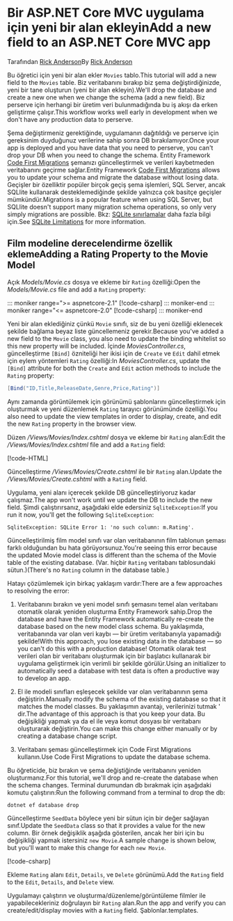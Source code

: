 <!-- This include not used by windows version -->
# <a name="add-a-new-field-to-an-aspnet-core-mvc-app"></a><span data-ttu-id="8c8dc-101">Bir ASP.NET Core MVC uygulama için yeni bir alan ekleyin</span><span class="sxs-lookup"><span data-stu-id="8c8dc-101">Add a new field to an ASP.NET Core MVC app</span></span>

<span data-ttu-id="8c8dc-102">Tarafından [Rick Anderson](https://twitter.com/RickAndMSFT)</span><span class="sxs-lookup"><span data-stu-id="8c8dc-102">By [Rick Anderson](https://twitter.com/RickAndMSFT)</span></span>

<span data-ttu-id="8c8dc-103">Bu öğretici için yeni bir alan ekler `Movies` tablo.</span><span class="sxs-lookup"><span data-stu-id="8c8dc-103">This tutorial will add a new field to the `Movies` table.</span></span> <span data-ttu-id="8c8dc-104">Biz veritabanını bırakıp biz şema değiştirdiğinizde, yeni bir tane oluşturun (yeni bir alan ekleyin).</span><span class="sxs-lookup"><span data-stu-id="8c8dc-104">We'll drop the database and create a new one when we change the schema (add a new field).</span></span> <span data-ttu-id="8c8dc-105">Biz perserve için herhangi bir üretim veri bulunmadığında bu iş akışı da erken geliştirme çalışır.</span><span class="sxs-lookup"><span data-stu-id="8c8dc-105">This workflow works well early in development when we don't have any production data to perserve.</span></span>

<span data-ttu-id="8c8dc-106">Şema değiştirmeniz gerektiğinde, uygulamanın dağıtıldığı ve perserve için gereksinim duyduğunuz verilerine sahip sonra DB bırakılamıyor.</span><span class="sxs-lookup"><span data-stu-id="8c8dc-106">Once your app is deployed and you have data that you need to perserve, you can't drop your DB when you need to change the schema.</span></span> <span data-ttu-id="8c8dc-107">Entity Framework [Code First Migrations](/ef/core/get-started/aspnetcore/new-db) şemanızı güncelleştirmek ve verileri kaybetmeden veritabanını geçirme sağlar.</span><span class="sxs-lookup"><span data-stu-id="8c8dc-107">Entity Framework [Code First Migrations](/ef/core/get-started/aspnetcore/new-db) allows you to update your schema and migrate the database without losing data.</span></span> <span data-ttu-id="8c8dc-108">Geçişler bir özelliktir popüler birçok geçiş şema işlemleri, SQL Server, ancak SQLlite kullanarak desteklemediğinde şekilde yalnızca çok basitçe geçişler mümkündür.</span><span class="sxs-lookup"><span data-stu-id="8c8dc-108">Migrations is a popular feature when using SQL Server, but SQLlite doesn't support many migration schema operations, so only very simply migrations are possible.</span></span> <span data-ttu-id="8c8dc-109">Bkz: [SQLite sınırlamalar](/ef/core/providers/sqlite/limitations) daha fazla bilgi için.</span><span class="sxs-lookup"><span data-stu-id="8c8dc-109">See [SQLite Limitations](/ef/core/providers/sqlite/limitations) for more information.</span></span>

## <a name="adding-a-rating-property-to-the-movie-model"></a><span data-ttu-id="8c8dc-110">Film modeline derecelendirme özellik ekleme</span><span class="sxs-lookup"><span data-stu-id="8c8dc-110">Adding a Rating Property to the Movie Model</span></span>

<span data-ttu-id="8c8dc-111">Açık *Models/Movie.cs* dosya ve ekleme bir `Rating` özelliği:</span><span class="sxs-lookup"><span data-stu-id="8c8dc-111">Open the *Models/Movie.cs* file and add a `Rating` property:</span></span>

::: moniker range=">= aspnetcore-2.1"
[!code-csharp[](~/tutorials/first-mvc-app/start-mvc/sample/MvcMovie21/Models/MovieDateRating.cs?highlight=12&name=snippet)]
::: moniker-end
::: moniker range="<= aspnetcore-2.0"
[!code-csharp[](~/tutorials/first-mvc-app/start-mvc/sample/MvcMovie/Models/MovieDateRating.cs?highlight=11&range=7-18)]
::: moniker-end

<span data-ttu-id="8c8dc-112">Yeni bir alan eklediğiniz çünkü `Movie` sınıfı, siz de bu yeni özelliği eklenecek şekilde bağlama beyaz liste güncellemeniz gerekir.</span><span class="sxs-lookup"><span data-stu-id="8c8dc-112">Because you've added a new field to the `Movie` class, you also need to update the binding whitelist so this new property will be included.</span></span> <span data-ttu-id="8c8dc-113">İçinde *MoviesController.cs*, güncelleştirme `[Bind]` özniteliği her ikisi için de `Create` ve `Edit` dahil etmek için eylem yöntemleri `Rating` özelliği:</span><span class="sxs-lookup"><span data-stu-id="8c8dc-113">In *MoviesController.cs*, update the `[Bind]` attribute for both the `Create` and `Edit` action methods to include the `Rating` property:</span></span>

```csharp
[Bind("ID,Title,ReleaseDate,Genre,Price,Rating")]
   ```

<span data-ttu-id="8c8dc-114">Aynı zamanda görüntülemek için görünümü şablonlarını güncelleştirmek için oluşturmak ve yeni düzenlemek `Rating` tarayıcı görünümünde özelliği.</span><span class="sxs-lookup"><span data-stu-id="8c8dc-114">You also need to update the view templates in order to display, create, and edit the new `Rating` property in the browser view.</span></span>

<span data-ttu-id="8c8dc-115">Düzen */Views/Movies/Index.cshtml* dosya ve ekleme bir `Rating` alan:</span><span class="sxs-lookup"><span data-stu-id="8c8dc-115">Edit the */Views/Movies/Index.cshtml* file and add a `Rating` field:</span></span>

[!code-HTML[](~/tutorials/first-mvc-app/start-mvc/sample/MvcMovie/Views/Movies/IndexGenreRating.cshtml?highlight=17,39&range=24-64)]

<span data-ttu-id="8c8dc-116">Güncelleştirme */Views/Movies/Create.cshtml* ile bir `Rating` alan.</span><span class="sxs-lookup"><span data-stu-id="8c8dc-116">Update the */Views/Movies/Create.cshtml* with a `Rating` field.</span></span>

<span data-ttu-id="8c8dc-117">Uygulama, yeni alanı içerecek şekilde DB güncelleştiriyoruz kadar çalışmaz.</span><span class="sxs-lookup"><span data-stu-id="8c8dc-117">The app won't work until we update the DB to include the new field.</span></span> <span data-ttu-id="8c8dc-118">Şimdi çalıştırırsanız, aşağıdaki elde edersiniz `SqliteException`:</span><span class="sxs-lookup"><span data-stu-id="8c8dc-118">If you run it now, you'll get the following `SqliteException`:</span></span>

```
SqliteException: SQLite Error 1: 'no such column: m.Rating'.
```

<span data-ttu-id="8c8dc-119">Güncelleştirilmiş film model sınıfı var olan veritabanının film tablonun şeması farklı olduğundan bu hata görüyorsunuz.</span><span class="sxs-lookup"><span data-stu-id="8c8dc-119">You're seeing this error because the updated Movie model class is different than the schema of the Movie table of the existing database.</span></span> <span data-ttu-id="8c8dc-120">(Var. hiçbir `Rating` veritabanı tablosundaki sütun.)</span><span class="sxs-lookup"><span data-stu-id="8c8dc-120">(There's no `Rating` column in the database table.)</span></span>

<span data-ttu-id="8c8dc-121">Hatayı çözümlemek için birkaç yaklaşım vardır:</span><span class="sxs-lookup"><span data-stu-id="8c8dc-121">There are a few approaches to resolving the error:</span></span>

1. <span data-ttu-id="8c8dc-122">Veritabanını bırakın ve yeni model sınıfı şemasını temel alan veritabanı otomatik olarak yeniden oluşturma Entity Framework sahip.</span><span class="sxs-lookup"><span data-stu-id="8c8dc-122">Drop the database and have the Entity Framework automatically re-create the database based on the new model class schema.</span></span> <span data-ttu-id="8c8dc-123">Bu yaklaşımda, veritabanında var olan veri kaybı — bir üretim veritabanıyla yapamadığı şekilde!</span><span class="sxs-lookup"><span data-stu-id="8c8dc-123">With this approach, you lose existing data in the database — so you can't do this with a production database!</span></span> <span data-ttu-id="8c8dc-124">Otomatik olarak test verileri olan bir veritabanı oluşturmak için bir başlatıcı kullanarak bir uygulama geliştirmek için verimli bir şekilde görülür.</span><span class="sxs-lookup"><span data-stu-id="8c8dc-124">Using an initializer to automatically seed a database with test data is often a productive way to develop an app.</span></span>

2. <span data-ttu-id="8c8dc-125">El ile modeli sınıfları eşleşecek şekilde var olan veritabanının şema değiştirin.</span><span class="sxs-lookup"><span data-stu-id="8c8dc-125">Manually modify the schema of the existing database so that it matches the model classes.</span></span> <span data-ttu-id="8c8dc-126">Bu yaklaşımın avantajı, verilerinizi tutmak ' dir.</span><span class="sxs-lookup"><span data-stu-id="8c8dc-126">The advantage of this approach is that you keep your data.</span></span> <span data-ttu-id="8c8dc-127">Bu değişikliği yapmak ya da el ile veya komut dosyası bir veritabanı oluşturarak değiştirin.</span><span class="sxs-lookup"><span data-stu-id="8c8dc-127">You can make this change either manually or by creating a database change script.</span></span>

3. <span data-ttu-id="8c8dc-128">Veritabanı şeması güncelleştirmek için Code First Migrations kullanın.</span><span class="sxs-lookup"><span data-stu-id="8c8dc-128">Use Code First Migrations to update the database schema.</span></span>

<span data-ttu-id="8c8dc-129">Bu öğreticide, biz bırakın ve şema değiştiğinde veritabanını yeniden oluşturmanız.</span><span class="sxs-lookup"><span data-stu-id="8c8dc-129">For this tutorial, we'll drop and re-create the database when the schema changes.</span></span> <span data-ttu-id="8c8dc-130">Terminal durumundan db bırakmak için aşağıdaki komutu çalıştırın:</span><span class="sxs-lookup"><span data-stu-id="8c8dc-130">Run the following command from a terminal to drop the db:</span></span>

`dotnet ef database drop`

<span data-ttu-id="8c8dc-131">Güncelleştirme `SeedData` böylece yeni bir sütun için bir değer sağlayan sınıf.</span><span class="sxs-lookup"><span data-stu-id="8c8dc-131">Update the `SeedData` class so that it provides a value for the new column.</span></span> <span data-ttu-id="8c8dc-132">Bir örnek değişiklik aşağıda gösterilen, ancak her biri için bu değişikliği yapmak istersiniz `new Movie`.</span><span class="sxs-lookup"><span data-stu-id="8c8dc-132">A sample change is shown below, but you'll want to make this change for each `new Movie`.</span></span>

[!code-csharp[](~/tutorials/first-mvc-app/start-mvc/sample/MvcMovie/Models/SeedDataRating.cs?name=snippet1&highlight=6)]

<span data-ttu-id="8c8dc-133">Ekleme `Rating` alanı `Edit`, `Details`, ve `Delete` görünümü.</span><span class="sxs-lookup"><span data-stu-id="8c8dc-133">Add the `Rating` field to the `Edit`, `Details`, and `Delete` view.</span></span>

<span data-ttu-id="8c8dc-134">Uygulamayı çalıştırın ve oluşturma/düzenleme/görüntüleme filmler ile yapabilecekleriniz doğrulayın bir `Rating` alan.</span><span class="sxs-lookup"><span data-stu-id="8c8dc-134">Run the app and verify you can create/edit/display movies with a `Rating` field.</span></span> <span data-ttu-id="8c8dc-135">Şablonlar.</span><span class="sxs-lookup"><span data-stu-id="8c8dc-135">templates.</span></span>
